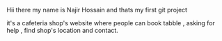 Hii there
my name is Najir Hossain
and thats my first git project

it's a cafeteria shop's website where people can book tabble , asking for help , find shop's location and contact.
